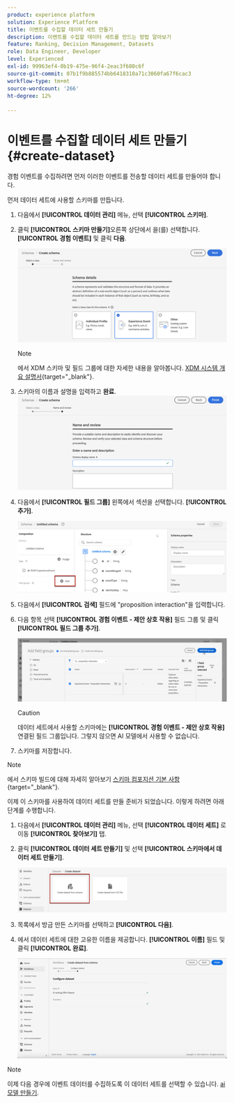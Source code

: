 ```yaml
---
product: experience platform
solution: Experience Platform
title: 이벤트를 수집할 데이터 세트 만들기
description: 이벤트를 수집할 데이터 세트를 만드는 방법 알아보기
feature: Ranking, Decision Management, Datasets
role: Data Engineer, Developer
level: Experienced
exl-id: 99963ef4-0b19-475e-96f4-2eac3f680c6f
source-git-commit: 07b1f9b885574bb6418310a71c3060fa67f6cac3
workflow-type: tm+mt
source-wordcount: '266'
ht-degree: 12%

---
```


# 이벤트를 수집할 데이터 세트 만들기 {#create-dataset}

경험 이벤트를 수집하려면 먼저 이러한 이벤트를 전송할 데이터 세트를 만들어야 합니다.

먼저 데이터 세트에 사용할 스키마를 만듭니다.

1. 다음에서 **[!UICONTROL 데이터 관리]** 메뉴, 선택 **[!UICONTROL 스키마]**.

1. 클릭 **[!UICONTROL 스키마 만들기]**&#x200B;오른쪽 상단에서 을(를) 선택합니다. **[!UICONTROL 경험 이벤트]** 및 클릭 **다음**.

   ![](../assets/ai-ranking-xdm-event.png)

   >[!NOTE]
   >
   >에서 XDM 스키마 및 필드 그룹에 대한 자세한 내용을 알아봅니다. [XDM 시스템 개요 설명서](https://experienceleague.adobe.com/docs/experience-platform/xdm/home.html?lang=ko-KR){target="_blank"}.

1. 스키마의 이름과 설명을 입력하고 **완료**.
   ![](../assets/ai-ranking-xdm-event-2.png)

1. 다음에서 **[!UICONTROL 필드 그룹]** 왼쪽에서 섹션을 선택합니다. **[!UICONTROL 추가]**.

   ![](../assets/ai-ranking-fields-groups.png)

1. 다음에서 **[!UICONTROL 검색]** 필드에 &quot;proposition interaction&quot;을 입력합니다.

1. 다음 항목 선택 **[!UICONTROL 경험 이벤트 - 제안 상호 작용]** 필드 그룹 및 클릭 **[!UICONTROL 필드 그룹 추가]**.

   ![](../assets/ai-ranking-add-field-group.png)

   >[!CAUTION]
   >
   >데이터 세트에서 사용할 스키마에는 **[!UICONTROL 경험 이벤트 - 제안 상호 작용]** 연결된 필드 그룹입니다. 그렇지 않으면 AI 모델에서 사용할 수 없습니다.

1. 스키마를 저장합니다.

>[!NOTE]
>
>에서 스키마 빌드에 대해 자세히 알아보기 [스키마 컴포지션 기본 사항](https://experienceleague.adobe.com/docs/experience-platform/xdm/schema/composition.html?lang=ko-KR#understanding-schemas){target="_blank"}.

이제 이 스키마를 사용하여 데이터 세트를 만들 준비가 되었습니다. 이렇게 하려면 아래 단계를 수행합니다.

1. 다음에서 **[!UICONTROL 데이터 관리]** 메뉴, 선택 **[!UICONTROL 데이터 세트]** 로 이동 **[!UICONTROL 찾아보기]** 탭.

1. 클릭 **[!UICONTROL 데이터 세트 만들기]** 및 선택 **[!UICONTROL 스키마에서 데이터 세트 만들기]**.

   ![](../assets/ai-ranking-create-dataset-from-schema.png)

1. 목록에서 방금 만든 스키마를 선택하고 **[!UICONTROL 다음]**.

1. 에서 데이터 세트에 대한 고유한 이름을 제공합니다. **[!UICONTROL 이름]** 필드 및 클릭 **[!UICONTROL 완료]**.

   ![](../assets/ai-ranking-dataset-name.png)

>[!NOTE]
>
>이제 다음 경우에 이벤트 데이터를 수집하도록 이 데이터 세트를 선택할 수 있습니다. [ai 모델 만들기](../ranking/create-ranking-strategies.md).
